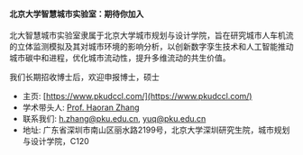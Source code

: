 #### 北京大学智慧城市实验室：期待你加入

北大智慧城市实验室隶属于北京大学城市规划与设计学院，旨在研究城市人车机流的立体监测模拟及其对城市环境的影响分析，以创新数字孪生技术和人工智能推动城市碳中和进程，优化城市流动性，提升多维流动的共生价值。

我们长期招收博士后，欢迎申报博士，硕士

- 主页: [https://www.pkudccl.com/](https://www.pkudccl.com/)
- 学术带头人: [Prof. Haoran Zhang](https://urban.pkusz.edu.cn/info/1013/3002.htm)
- 联系我们: h.zhang@pku.edu.cn, yuq@pku.edu.cn
- 地址: 广东省深圳市南山区丽水路2199号，北京大学深圳研究生院，城市规划与设计学院，C120
